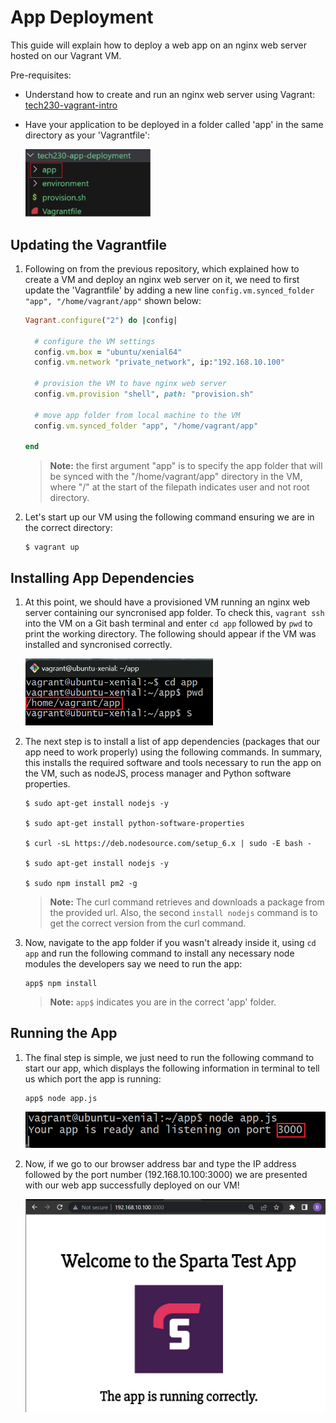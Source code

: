 # App Deployment

This guide will explain how to deploy a web app on an nginx web server hosted on our Vagrant VM.

Pre-requisites:

- Understand how to create and run an nginx web server using Vagrant: [tech230-vagrant-intro](https://github.com/bradley-woods/tech230-vagrant-intro)
- Have your application to be deployed in a folder called 'app' in the same directory as your 'Vagrantfile':

    <img src="images/app-folder.png" alt="app-folder" width="200px">

## Updating the Vagrantfile

1. Following on from the previous repository, which explained how to create a VM and deploy an nginx web server on it, we need to first update the 'Vagrantfile' by adding a new line `config.vm.synced_folder "app", "/home/vagrant/app"` shown below:

    ```ruby
    Vagrant.configure("2") do |config|
    
      # configure the VM settings
      config.vm.box = "ubuntu/xenial64"
      config.vm.network "private_network", ip:"192.168.10.100"

      # provision the VM to have nginx web server
      config.vm.provision "shell", path: "provision.sh"

      # move app folder from local machine to the VM
      config.vm.synced_folder "app", "/home/vagrant/app"

    end
    ```

    > **Note:** the first argument "app" is to specify the app folder that will be synced with the "/home/vagrant/app" directory in the VM, where "/" at the start of the filepath indicates user and not root directory.

2. Let's start up our VM using the following command ensuring we are in the correct directory:

    ```console
    $ vagrant up
    ```

## Installing App Dependencies

1. At this point, we should have a provisioned VM running an nginx web server containing our syncronised app folder. To check this, `vagrant ssh` into the VM on a Git bash terminal and enter `cd app` followed by `pwd` to print the working directory. The following should appear if the VM was installed and syncronised correctly.

    <img src="images/terminal-app.png" alt="terminal-app" width="300px">

2. The next step is to install a list of app dependencies (packages that our app need to work properly) using the following commands. In summary, this installs the required software and tools necessary to run the app on the VM, such as nodeJS, process manager and Python software properties.

    ```console
    $ sudo apt-get install nodejs -y

    $ sudo apt-get install python-software-properties

    $ curl -sL https://deb.nodesource.com/setup_6.x | sudo -E bash -

    $ sudo apt-get install nodejs -y

    $ sudo npm install pm2 -g
    ```

    > **Note:** The curl command retrieves and downloads a package from the provided url. Also, the second `install nodejs` command is to get the correct version from the curl command.

3. Now, navigate to the app folder if you wasn't already inside it, using `cd app` and run the following command to install any necessary node modules the developers say we need to run the app:

    ```
    app$ npm install
    ```

    > **Note:** `app$` indicates you are in the correct 'app' folder.

## Running the App

1. The final step is simple, we just need to run the following command to start our app, which displays the following information in terminal to tell us which port the app is running:

    ```
    app$ node app.js
    ```

    ![app-port](images/app-port.png)

2. Now, if we go to our browser address bar and type the IP address followed by the port number (192.168.10.100:3000) we are presented with our web app successfully deployed on our VM!

    ![app-port](images/sparta-app.png)
